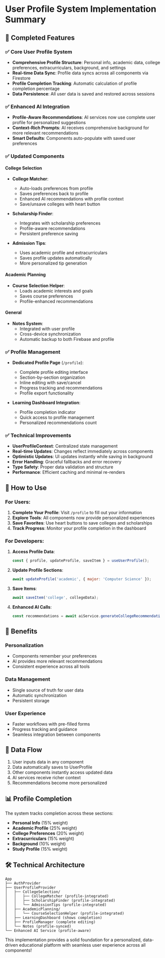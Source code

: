 # User Profile System Implementation Summary

## 🎉 Completed Features

### ✅ Core User Profile System
- **Comprehensive Profile Structure**: Personal info, academic data, college preferences, extracurriculars, background, and settings
- **Real-time Data Sync**: Profile data syncs across all components via Firestore
- **Profile Completion Tracking**: Automatic calculation of profile completion percentage
- **Data Persistence**: All user data is saved and restored across sessions

### ✅ Enhanced AI Integration  
- **Profile-Aware Recommendations**: AI services now use complete user profile for personalized suggestions
- **Context-Rich Prompts**: AI receives comprehensive background for more relevant recommendations
- **Smart Defaults**: Components auto-populate with saved user preferences

### ✅ Updated Components

#### College Selection
- **College Matcher**: 
  - Auto-loads preferences from profile
  - Saves preferences back to profile
  - Enhanced AI recommendations with profile context
  - Save/unsave colleges with heart button
  
- **Scholarship Finder**: 
  - Integrates with scholarship preferences
  - Profile-aware recommendations
  - Persistent preference saving

- **Admission Tips**: 
  - Uses academic profile and extracurriculars
  - Saves profile updates automatically
  - More personalized tip generation

#### Academic Planning
- **Course Selection Helper**: 
  - Loads academic interests and goals
  - Saves course preferences
  - Profile-enhanced recommendations

#### General
- **Notes System**: 
  - Integrated with user profile
  - Cross-device synchronization
  - Automatic backup to both Firebase and profile

### ✅ Profile Management
- **Dedicated Profile Page** (`/profile`):
  - Complete profile editing interface
  - Section-by-section organization
  - Inline editing with save/cancel
  - Progress tracking and recommendations
  - Profile export functionality
  
- **Learning Dashboard Integration**:
  - Profile completion indicator
  - Quick access to profile management
  - Personalized recommendations count

### ✅ Technical Improvements
- **UserProfileContext**: Centralized state management
- **Real-time Updates**: Changes reflect immediately across components
- **Optimistic Updates**: UI updates instantly while saving in background
- **Error Handling**: Graceful fallbacks and error recovery
- **Type Safety**: Proper data validation and structure
- **Performance**: Efficient caching and minimal re-renders

## 🚀 How to Use

### For Users:
1. **Complete Your Profile**: Visit `/profile` to fill out your information
2. **Explore Tools**: All components now provide personalized experiences
3. **Save Favorites**: Use heart buttons to save colleges and scholarships
4. **Track Progress**: Monitor your profile completion in the dashboard

### For Developers:
1. **Access Profile Data**: 
   ```javascript
   const { profile, updateProfile, saveItem } = useUserProfile();
   ```

2. **Update Profile Sections**:
   ```javascript
   await updateProfile('academic', { major: 'Computer Science' });
   ```

3. **Save Items**:
   ```javascript
   await saveItem('college', collegeData);
   ```

4. **Enhanced AI Calls**:
   ```javascript
   const recommendations = await aiService.generateCollegeRecommendations(preferences, profile);
   ```

## 🎯 Benefits

### Personalization
- Components remember your preferences
- AI provides more relevant recommendations
- Consistent experience across all tools

### Data Management
- Single source of truth for user data
- Automatic synchronization
- Persistent storage

### User Experience
- Faster workflows with pre-filled forms
- Progress tracking and guidance
- Seamless integration between components

## 🔄 Data Flow

1. User inputs data in any component
2. Data automatically saves to UserProfile
3. Other components instantly access updated data
4. AI services receive richer context
5. Recommendations become more personalized

## 📊 Profile Completion

The system tracks completion across these sections:
- **Personal Info** (15% weight)
- **Academic Profile** (25% weight)  
- **College Preferences** (20% weight)
- **Extracurriculars** (15% weight)
- **Background** (10% weight)
- **Study Profile** (15% weight)

## 🛠️ Technical Architecture

```
App
├── AuthProvider
├── UserProfileProvider
│   ├── CollegeSelection/
│   │   ├── CollegeMatcher (profile-integrated)
│   │   ├── ScholarshipFinder (profile-integrated)
│   │   └── AdmissionTips (profile-integrated)
│   ├── AcademicPlanning/
│   │   └── CourseSelectionHelper (profile-integrated)
│   ├── LearningDashboard (shows completion)
│   ├── ProfileManager (complete editing)
│   └── Notes (profile-synced)
└── Enhanced AI Service (profile-aware)
```

This implementation provides a solid foundation for a personalized, data-driven educational platform with seamless user experience across all components!
